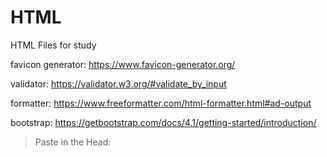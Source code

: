 # HTML
HTML Files for study

favicon generator:
https://www.favicon-generator.org/

validator:
https://validator.w3.org/#validate_by_input

formatter:
https://www.freeformatter.com/html-formatter.html#ad-output

bootstrap:
https://getbootstrap.com/docs/4.1/getting-started/introduction/
> Paste in the Head: <link rel="stylesheet" href="https://stackpath.bootstrapcdn.com/bootstrap/4.1.1/css/bootstrap.min.css" integrity="sha384-WskhaSGFgHYWDcbwN70/dfYBj47jz9qbsMId/iRN3ewGhXQFZCSftd1LZCfmhktB" crossorigin="anonymous">
